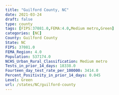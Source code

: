 ```yaml
---
title: "Guilford County, NC"
date: 2021-03-24
draft: false
type: county
tags: [FIPS:37081.0,FEMA:4.0,Medium metro,Green]
categories: [NC]
County: Guilford County
State: NC
FIPS: 37081.0
FEMA_Region: 4.0
Population: 537174.0
NCHS_Urban_Rural_Classification: Medium metro
Tests_in_prior_14_days: 18338.0
Fourteen_day_test_rate_per_100000: 3414.0
Percent_Positivity_in_prior_14_days: 0.045
Level: Green
url: /states/NC/guilford-county
---
```



